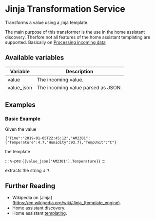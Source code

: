 # Jinja Transformation Service

Transforms a value using a jinja template. 

The main purpose of this transformer is the use in the home assistant discovery. Therfore not all features of the home assistant templating are supported.
Basically on [Processing incoming data](https://www.home-assistant.io/docs/configuration/templating/#processing-incoming-data)

## Available variables

| Variable   | Description                        |
|------------|------------------------------------|
| value      | The incoming value.                |
| value_json | The incoming value parsed as JSON. |

## Examples

### Basic Example

Given the value

```
{"Time":"2019-01-05T22:45:12","AM2301":{"Temperature":4.7,"Humidity":93.7},"TempUnit":"C"}
```

the template

::: v-pre
`{{value_json['AM2301'].Temperature}}`
:::

extracts the string `4.7`.

## Further Reading

* Wikipedia on [Jinja](https://en.wikipedia.org/wiki/Jinja_(template_engine).
* Home assistant [discovery](https://www.home-assistant.io/docs/mqtt/discovery/).
* Home assistant [templating](https://www.home-assistant.io/docs/configuration/templating/).
